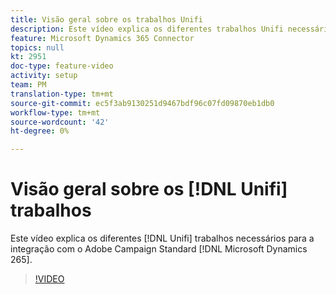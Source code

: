 ```yaml
---
title: Visão geral sobre os trabalhos Unifi
description: Este vídeo explica os diferentes trabalhos Unifi necessários para a integração do Adobe Campaign Standard com o Microsoft Dynamics 265.
feature: Microsoft Dynamics 365 Connector
topics: null
kt: 2951
doc-type: feature-video
activity: setup
team: PM
translation-type: tm+mt
source-git-commit: ec5f3ab9130251d9467bdf96c07fd09870eb1db0
workflow-type: tm+mt
source-wordcount: '42'
ht-degree: 0%

---
```



# Visão geral sobre os [!DNL Unifi] trabalhos

Este vídeo explica os diferentes [!DNL Unifi] trabalhos necessários para a integração com o Adobe Campaign Standard [!DNL Microsoft Dynamics 265].

>[!VIDEO](https://video.tv.adobe.com/v/27392?quality=12)
